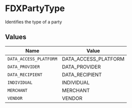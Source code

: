 # FDXPartyType

Identifies the type of a party


## Values

| Name                   | Value                  |
| ---------------------- | ---------------------- |
| `DATA_ACCESS_PLATFORM` | DATA_ACCESS_PLATFORM   |
| `DATA_PROVIDER`        | DATA_PROVIDER          |
| `DATA_RECIPIENT`       | DATA_RECIPIENT         |
| `INDIVIDUAL`           | INDIVIDUAL             |
| `MERCHANT`             | MERCHANT               |
| `VENDOR`               | VENDOR                 |